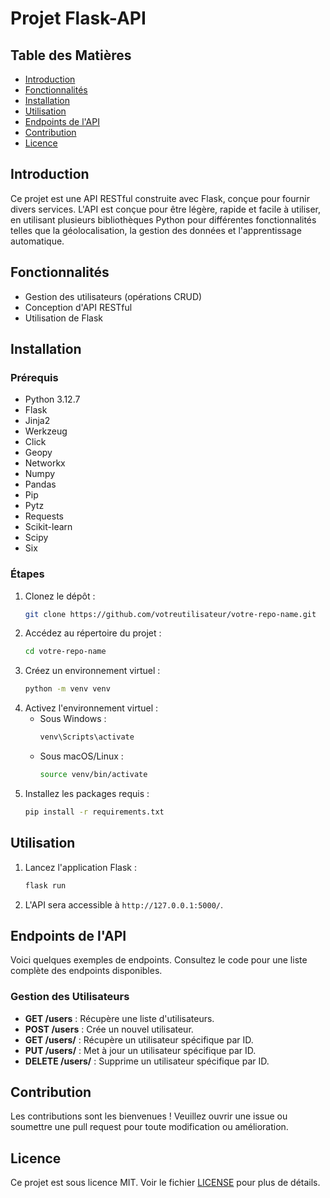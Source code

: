 # Projet Flask-API

## Table des Matières
- [Introduction](#introduction)
- [Fonctionnalités](#fonctionnalités)
- [Installation](#installation)
- [Utilisation](#utilisation)
- [Endpoints de l'API](#endpoints-de-lapi)
- [Contribution](#contribution)
- [Licence](#licence)

## Introduction
Ce projet est une API RESTful construite avec Flask, conçue pour fournir divers services. L'API est conçue pour être légère, rapide et facile à utiliser, en utilisant plusieurs bibliothèques Python pour différentes fonctionnalités telles que la géolocalisation, la gestion des données et l'apprentissage automatique.

## Fonctionnalités
- Gestion des utilisateurs (opérations CRUD)
- Conception d'API RESTful
- Utilisation de Flask

## Installation

### Prérequis
- Python 3.12.7
- Flask
- Jinja2
- Werkzeug
- Click
- Geopy
- Networkx
- Numpy
- Pandas
- Pip
- Pytz
- Requests
- Scikit-learn
- Scipy
- Six

### Étapes
1. Clonez le dépôt :
    ```bash
    git clone https://github.com/votreutilisateur/votre-repo-name.git
    ```
2. Accédez au répertoire du projet :
    ```bash
    cd votre-repo-name
    ```
3. Créez un environnement virtuel :
    ```bash
    python -m venv venv
    ```
4. Activez l'environnement virtuel :
    - Sous Windows :
        ```bash
        venv\Scripts\activate
        ```
    - Sous macOS/Linux :
        ```bash
        source venv/bin/activate
        ```
5. Installez les packages requis :
    ```bash
    pip install -r requirements.txt
    ```

## Utilisation
1. Lancez l'application Flask :
    ```bash
    flask run
    ```
2. L'API sera accessible à `http://127.0.0.1:5000/`.

## Endpoints de l'API
Voici quelques exemples de endpoints. Consultez le code pour une liste complète des endpoints disponibles.

### Gestion des Utilisateurs
- **GET /users** : Récupère une liste d'utilisateurs.
- **POST /users** : Crée un nouvel utilisateur.
- **GET /users/<id>** : Récupère un utilisateur spécifique par ID.
- **PUT /users/<id>** : Met à jour un utilisateur spécifique par ID.
- **DELETE /users/<id>** : Supprime un utilisateur spécifique par ID.

## Contribution
Les contributions sont les bienvenues ! Veuillez ouvrir une issue ou soumettre une pull request pour toute modification ou amélioration.

## Licence
Ce projet est sous licence MIT. Voir le fichier [LICENSE](LICENSE) pour plus de détails.